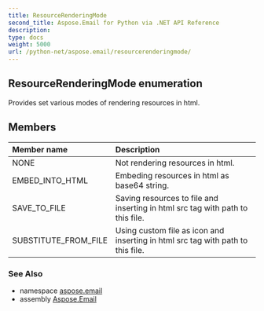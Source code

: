 ```yaml
---
title: ResourceRenderingMode
second_title: Aspose.Email for Python via .NET API Reference
description: 
type: docs
weight: 5000
url: /python-net/aspose.email/resourcerenderingmode/
---
```


## ResourceRenderingMode enumeration

Provides set various modes of rendering resources in html.

## Members
| Member name | Description |
| :- | :- |
|NONE|Not rendering resources in html.|
|EMBED_INTO_HTML|Embeding resources in html as base64 string.|
|SAVE_TO_FILE|Saving resources to file and inserting in html src tag with path to this file.|
|SUBSTITUTE_FROM_FILE|Using custom file as icon and inserting in html src tag with path to this file.|

### See Also

* namespace [aspose.email](/python-net/aspose.email/)
* assembly [Aspose.Email](/python-net/)

